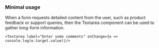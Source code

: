 ### Minimal usage

When a form requests detailed content from the user, such as product feedback or support queries, then the Textarea component can be used to gather long-form information.

```
<Textarea label="Enter some comments" onChange={e => console.log(e.target.value)}/>
```
